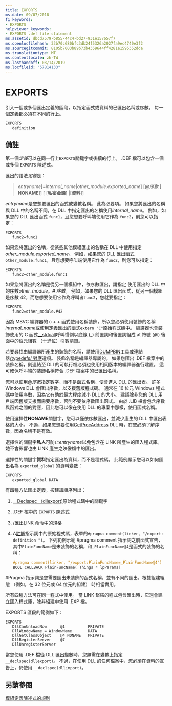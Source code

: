 ```yaml
---
title: EXPORTS
ms.date: 09/07/2018
f1_keywords:
- EXPORTS
helpviewer_keywords:
- EXPORTS .def file statement
ms.assetid: dbcd7579-b855-44c4-bd27-931e157657f7
ms.openlocfilehash: 33b70c680bfc3db24f5326a2027fa9ec4740e3f2
ms.sourcegitcommit: 8105b7003b89b73b4359644ff4281e1595352dda
ms.translationtype: MT
ms.contentlocale: zh-TW
ms.lasthandoff: 03/14/2019
ms.locfileid: "57814133"
---
```

# <a name="exports"></a>EXPORTS

引入一個或多個匯出定義的區段，以指定函式或資料的已匯出名稱或序數。 每一個定義都必須在不同的行上。

```DEF
EXPORTS
   definition
```

## <a name="remarks"></a>備註

第一個*定義*可以在同一行上`EXPORTS`關鍵字或後續的行上。 .DEF 檔可以包含一個或多個 `EXPORTS` 陳述式。

匯出的語法*定義*是：

> *entryname*\[__=__*internal_name*|*other_module.exported_name*] \[**\@**_序數_ \[ **NONAME**]] \[ \[**私密金鑰**] |\[**資料**]]

*entryname*是您想要匯出的函式或變數名稱。 此為必要項。 如果您將匯出的名稱與 DLL 中的名稱不同，在 DLL 中指定匯出的名稱使用*internal_name*。 例如，如果您的 DLL 匯出函式 `func1`，且您想要呼叫端使用它作為 `func2`，則您可以指定：

```DEF
EXPORTS
   func2=func1
```

如果您將匯出的名稱，從某些其他模組匯出的名稱在 DLL 中使用指定*other_module.exported_name*。 例如，如果您的 DLL 匯出函式 `other_module.func1`，且您想要呼叫端使用它作為 `func2`，則您可以指定：

```DEF
EXPORTS
   func2=other_module.func1
```

如果您將匯出的名稱是從另一個模組中，依序數匯出，請指定 使用匯出的 DLL 中的序數*other_module*。__#__ *序數*。 例如，如果您的 DLL 匯出函式，從另一個模組是序數 42，而您想要使用它作為呼叫者`func2`，您就要指定：

```DEF
EXPORTS
   func2=other_module.#42
```

因為 MSVC 編譯器的 c + + 函式使用名稱裝飾，所以您必須使用裝飾的名稱*internal_name*或使用定義匯出的函式`extern "C"`原始程式碼中。 編譯器也會裝飾使用的 C 函式[__stdcall](../../cpp/stdcall.md)呼叫慣例以底線 (\_) 前置詞和後置詞組成 at 符號 (\@) 後面中的位元組數 （十進位）引數清單。

若要尋找由編譯器所產生的裝飾的名稱，請使用[DUMPBIN](dumpbin-reference.md)工具或連結器[/typedefs/ 對應](map-generate-mapfile.md)選項。 裝飾名稱是編譯器專屬的。 如果您匯出 .DEF 檔案中的裝飾名稱，則連結至 DLl 的可執行檔必須也使用相同版本的編譯器進行建置。 這可確保呼叫端的裝飾名稱符合 .DEF 檔案中的已匯出名稱。

您可以使用\@*序數*指定數字，而不是函式名稱，便會進入 DLL 的匯出表。 許多 Windows DLL 會匯出序數，以支援舊版程式碼。 通常在 16 位元 Windows 程式碼中使用序數，因為它有助於最大程度減小 DLL 的大小。 建議除非您的 DLL 用戶端因舊版支援而需要序數，否則不要依序數匯出函式。 由於 .LIB 檔會包含序數與函式之間的對應，因此您可以像在使用 DLL 的專案中那樣，使用函式名稱。

使用選擇性**NONAME**關鍵字，您可以僅依序數匯出，並減少產生的 DLL 中匯出表格的大小。 不過，如果您想要使用[GetProcAddress](/windows/desktop/api/libloaderapi/nf-libloaderapi-getprocaddress) DLL 時，在您必須了解序數，因為名稱不是有效。

選擇性的關鍵字**私人**可防止*entryname*以免包含在 LINK 所產生的匯入程式庫。 她不會影響也由 LINK 產生之映像檔中的匯出。

選擇性的關鍵字**資料**指定匯出為資料，而不是程式碼。 此範例顯示您可以如何匯出名為 `exported_global` 的資料變數：

```DEF
EXPORTS
   exported_global DATA
```

有四種方法匯出定義，按建議順序列出：

1. [__Declspec （dllexport)](../../cpp/dllexport-dllimport.md)原始程式碼中的關鍵字

1. .DEF 檔中的 `EXPORTS` 陳述式

1. [/匯出](export-exports-a-function.md)LINK 命令中的規格

1. A[註解](../../preprocessor/comment-c-cpp.md)指示詞中的原始程式碼，表單的`#pragma comment(linker, "/export: definition ")`。 下列範例示範 #pragma comment 指示詞之前函式宣告，其中`PlainFuncName`是未裝飾的名稱，和`_PlainFuncName@4`是函式的裝飾的名稱：

    ```cpp
    #pragma comment(linker, "/export:PlainFuncName=_PlainFuncName@4")
    BOOL CALLBACK PlainFuncName( Things * lpParams)
    ```

#Pragma 指示詞是您需要匯出未裝飾的函式名稱，並有不同的匯出，根據組建組態 （例如，在 32 位元或 64 位元的組建） 時相當實用。

所有四種方法可在同一程式中使用。 當 LINK 繫結的程式包含匯出時，它還會建立匯入程式庫，除非組建中使用 .EXP 檔。

EXPORTS 區段的範例如下：

```DEF
EXPORTS
   DllCanUnloadNow      @1          PRIVATE
   DllWindowName = WindowName       DATA
   DllGetClassObject    @4 NONAME   PRIVATE
   DllRegisterServer    @7
   DllUnregisterServer
```

當您使用 .DEF 檔從 DLL 匯出變數時，您無需在變數上指定 `__declspec(dllexport)`。 不過，在使用 DLL 的任何檔案中，您必須在資料的宣告上，仍使用 `__declspec(dllimport)`。

## <a name="see-also"></a>另請參閱

[模組定義陳述式的規則](rules-for-module-definition-statements.md)

